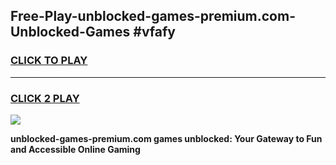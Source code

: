 
## Free-Play-unblocked-games-premium.com-Unblocked-Games #vfafy
<h3>
<a href="https://news.freeplayer.one?title=unblocked-games-premium.com&ref=8M">CLICK TO PLAY</a></h3>
<hr>

<h3>
<a href="https://news.freeplayer.one?title=unblocked-games-premium.com&ref=8M">CLICK 2 PLAY</a>
  
</h3>

<a href="https://news.freeplayer.one?title=unblocked-games-premium.com&ref=8M"><img src="https://clearcache.store/games.png"></a>


**unblocked-games-premium.com games unblocked: Your Gateway to Fun and Accessible Online Gaming**
